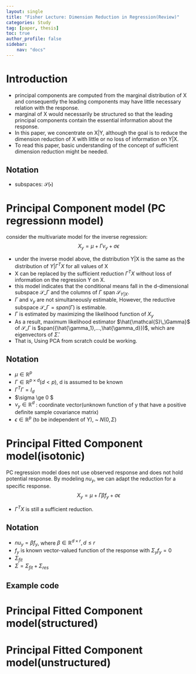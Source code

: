 ```yaml
---
layout: single
title: "Fisher Lecture: Dimension Reduction in Regression(Review)"
categories: Study
tag: [paper, thesis]
toc: true
author_profile: false
sidebar:
    nav: "docs"
---
```


Introduction
===
- principal components are computed from the marginal distribution of X and consequently the leading components may have little necessary relation with the response.
- marginal of X would necessarily be structured so that the leading principal components contain the essential information about the response. 
- In this paper, we concentrate on X|Y, although the goal is to reduce the dimension reduction of X with little or no loss of information on Y|X.
- To read this paper, basic understanding of the concept of sufficient dimension reduction might be needed. 

Notation
---
- subspaces: $\mathcal{S}(\centerdot)$


Principal Component model (PC regressionn model)
===
consider the multivariate model for the inverse regression: 
$$X_y = \mu + \Gamma\nu_y +\sigma\epsilon$$

- under the inverse model above, the distribution Y|X is the same as the distribution of $Y|\Gamma^TX$ for all values of X
- X can be replaced by the sufficient reduction $\Gamma^TX$ without loss of information on the regression Y on X.
- this model indicates that the conditional means fall in the d-dimensional subspace $\mathcal{S}\_\Gamma$ and the columns of $\Gamma$ span $\mathcal{S}_{Y|X}$.
- $\Gamma$ and $\nu_y$ are not simultaneously estimable, However, the reductive subspace $\mathcal{S}\_\Gamma = span(\Gamma)$ is estimable.
- $\Gamma$ is estimated by maximizing the likelihood function of $X_y$
- As a result, maximum likelihood estimator $\hat{\mathcal{S}\_\Gamma}$ of $\mathcal{S}\_\Gamma$ is $span({\hat{\gamma_1},...,\hat{\gamma_d}})$, which are eigenvectors of $\hat{\Sigma}$.
- That is, Using PCA from scratch could be working.

Notation
---
- $\mu \in \mathbb{R}^p$
- $\Gamma \in \mathbb{R}^{p\times d} (d < p)$, d is assumed to be known
- $\Gamma^T\Gamma = I_d$
- $\sigma \ge 0 $
- $\nu_y \in \mathbb{R}^d$ : coordinate vector(unknown function of y that have a positive definite sample covariance matrix)
- $\epsilon \in \mathbb{R}^p$ (to be independent of Y), ~ $N(0,\Sigma)$


Principal Fitted Component model(isotonic)
===
PC regression model does not use observed response and does not hold potential response.
By modeling $nu_y$, we can adapt the reduction for a specific response. 
$$X_y = \mu + \Gamma\beta f_y +\sigma\epsilon$$
- $\Gamma^T X$ is still a sufficient reduction. 


Notation
---
- $nu_y = \beta f_y$, where $\beta \in \mathbb{R}^{d\times r}, d\le r$
- $f_y$ is known vector-valued function of the response with $\Sigma_y f_y = 0$
- $\Sigma_{fit}$
- $\Sigma = \Sigma_{fit} + \Sigma_{res}$

Example code
---



Principal Fitted Component model(structured)
===



Principal Fitted Component model(unstructured)
===



